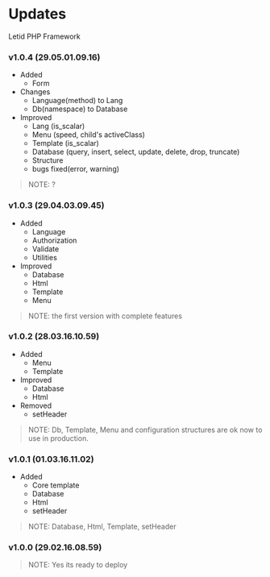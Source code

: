 Updates
==========
Letid PHP Framework

### v1.0.4 (29.05.01.09.16)
- Added
    - Form
- Changes
    - Language(method) to Lang
    - Db(namespace) to Database
- Improved
    - Lang (is_scalar)
    - Menu (speed, child's activeClass)
    - Template (is_scalar)
    - Database (query, insert, select, update, delete, drop, truncate)
    - Structure
    - bugs fixed(error, warning)

> NOTE: ?

### v1.0.3 (29.04.03.09.45)
- Added
    - Language
    - Authorization
    - Validate
    - Utilities
- Improved
    - Database
    - Html
    - Template
    - Menu

> NOTE: the first version with complete features

### v1.0.2 (28.03.16.10.59)
- Added
    - Menu
    - Template
- Improved
    - Database
    - Html
- Removed
    - setHeader

> NOTE: Db, Template, Menu and configuration structures are ok now to use in production.

### v1.0.1 (01.03.16.11.02)
- Added
    - Core template
    - Database
    - Html
    - setHeader

> NOTE: Database, Html, Template, setHeader

### v1.0.0 (29.02.16.08.59)

> NOTE: Yes its ready to deploy